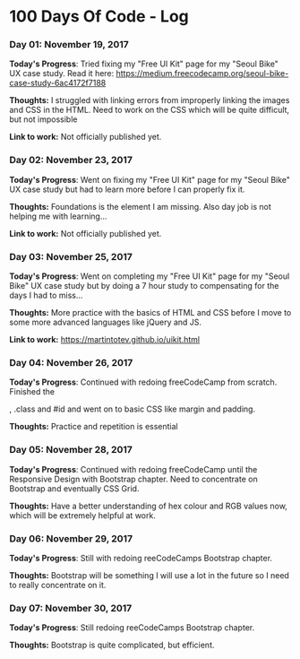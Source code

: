 # 100 Days Of Code - Log

### Day 01: November 19, 2017
<!-- ##### (delete me or comment me out) -->

**Today's Progress**: Tried fixing my "Free UI Kit" page for my "Seoul Bike" UX case study. Read it here: https://medium.freecodecamp.org/seoul-bike-case-study-6ac4172f7188

**Thoughts:** I struggled with linking errors from improperly linking the images and CSS in the HTML. Need to work on the CSS which will be quite difficult, but not impossible

**Link to work:** Not officially published yet.

### Day 02: November 23, 2017
<!-- ##### (delete me or comment me out) -->

**Today's Progress**: Went on fixing my "Free UI Kit" page for my "Seoul Bike" UX case study but had to learn more before I can properly fix it.

**Thoughts:** Foundations is the element I am missing. Also day job is not helping me with learning...

**Link to work:** Not officially published yet.

### Day 03: November 25, 2017

**Today's Progress**: Went on completing my "Free UI Kit" page for my "Seoul Bike" UX case study but by doing a 7 hour study to compensating for the days I had to miss...

**Thoughts:** More practice with the basics of HTML and CSS before I move to some more advanced languages like jQuery and JS.

**Link to work:** https://martintotev.github.io/uikit.html

### Day 04: November 26, 2017

**Today's Progress**: Continued with redoing freeCodeCamp from scratch. Finished the <form>, .class and #id and went on to basic CSS like margin and padding.

**Thoughts:** Practice and repetition is essential

### Day 05: November 28, 2017

**Today's Progress**: Continued with redoing freeCodeCamp until the Responsive Design with Bootstrap chapter. Need to concentrate on Bootstrap and eventually CSS Grid.

**Thoughts:** Have a better understanding of hex colour and RGB values now, which will be extremely helpful at work.

### Day 06: November 29, 2017

**Today's Progress**: Still with redoing reeCodeCamps Bootstrap chapter.

**Thoughts:** Bootstrap will be something I will use a lot in the future so I need to really concentrate on it.

### Day 07: November 30, 2017

**Today's Progress**: Still redoing reeCodeCamps Bootstrap chapter.

**Thoughts:** Bootstrap is quite complicated, but efficient.
